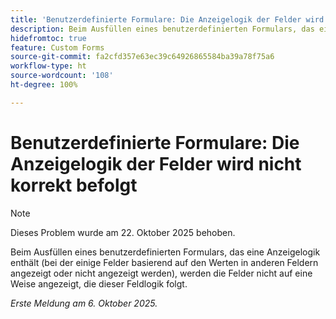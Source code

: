 ```yaml
---
title: 'Benutzerdefinierte Formulare: Die Anzeigelogik der Felder wird nicht korrekt befolgt'
description: Beim Ausfüllen eines benutzerdefinierten Formulars, das eine Anzeigelogik enthält (bei der einige Felder basierend auf den Werten in anderen Feldern angezeigt oder nicht angezeigt werden), werden die Felder nicht auf eine Weise angezeigt, die dieser Feldlogik folgt.
hidefromtoc: true
feature: Custom Forms
source-git-commit: fa2cfd357e63ec39c64926865584ba39a78f75a6
workflow-type: ht
source-wordcount: '108'
ht-degree: 100%

---
```



# Benutzerdefinierte Formulare: Die Anzeigelogik der Felder wird nicht korrekt befolgt

>[!NOTE]
>
>Dieses Problem wurde am 22. Oktober 2025 behoben.

Beim Ausfüllen eines benutzerdefinierten Formulars, das eine Anzeigelogik enthält (bei der einige Felder basierend auf den Werten in anderen Feldern angezeigt oder nicht angezeigt werden), werden die Felder nicht auf eine Weise angezeigt, die dieser Feldlogik folgt.

_Erste Meldung am 6. Oktober 2025._
